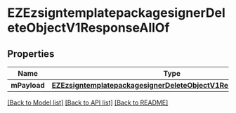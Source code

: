 # EZEzsigntemplatepackagesignerDeleteObjectV1ResponseAllOf

## Properties
Name | Type | Description | Notes
------------ | ------------- | ------------- | -------------
**mPayload** | [**EZEzsigntemplatepackagesignerDeleteObjectV1ResponseMPayload***](EZEzsigntemplatepackagesignerDeleteObjectV1ResponseMPayload.md) |  | 

[[Back to Model list]](../README.md#documentation-for-models) [[Back to API list]](../README.md#documentation-for-api-endpoints) [[Back to README]](../README.md)


